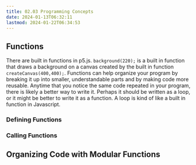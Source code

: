 ```yaml
---
title: 02.03 Programming Concepts
date: 2024-01-13T06:32:11
lastmod: 2024-01-22T06:34:53
---
```


## Functions

There are built in functions in p5.js. `background(220);` is a built in function that draws a background on a canvas created by the built in function `createCanvas(400,400);`. Functions can help organize your program by breaking it up into smaller, understandable parts and by making code more reusable. Anytime that you notice the same code repeated in your program, there is likely a better way to write it. Perhaps it should be written as a loop, or it might be better to write it as a function. A loop is kind of like a built in function in Javascript.

### Defining Functions

### Calling Functions

## Organizing Code with Modular Functions
